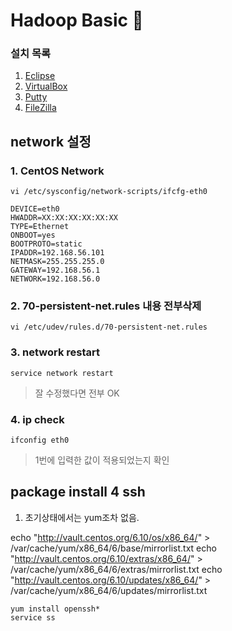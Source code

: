 # Hadoop Basic :angel:


### 설치 목록
1. [Eclipse](http://www.eclipse.org/downloads/)
1. [VirtualBox](https://www.virtualbox.org/)
1. [Putty](https://www.putty.org)
1. [FileZilla](https://filezilla-project.org/download.php)

## network 설정

### 1. CentOS Network
```vi /etc/sysconfig/network-scripts/ifcfg-eth0```
```
DEVICE=eth0
HWADDR=XX:XX:XX:XX:XX:XX
TYPE=Ethernet
ONBOOT=yes
BOOTPROTO=static
IPADDR=192.168.56.101
NETMASK=255.255.255.0
GATEWAY=192.168.56.1
NETWORK=192.168.56.0
```

### 2. 70-persistent-net.rules 내용 전부삭제

```vi /etc/udev/rules.d/70-persistent-net.rules```

### 3. network restart
```service network restart```
> 잘 수정했다면 전부 OK

### 4. ip check
```ifconfig eth0```
> 1번에 입력한 값이 적용되었는지 확인

## package install 4 ssh

1. 초기상태에서는 yum조차 없음.

echo "http://vault.centos.org/6.10/os/x86_64/" > /var/cache/yum/x86_64/6/base/mirrorlist.txt
echo "http://vault.centos.org/6.10/extras/x86_64/" > /var/cache/yum/x86_64/6/extras/mirrorlist.txt
echo "http://vault.centos.org/6.10/updates/x86_64/" > /var/cache/yum/x86_64/6/updates/mirrorlist.txt

```
yum install openssh*
service ss
